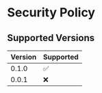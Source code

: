 # Security Policy

## Supported Versions

|  Version  | Supported          |
|  -------  | ------------------ |
|  0.1.0   | :white_check_mark: |
|  0.0.1   | :x:                |
